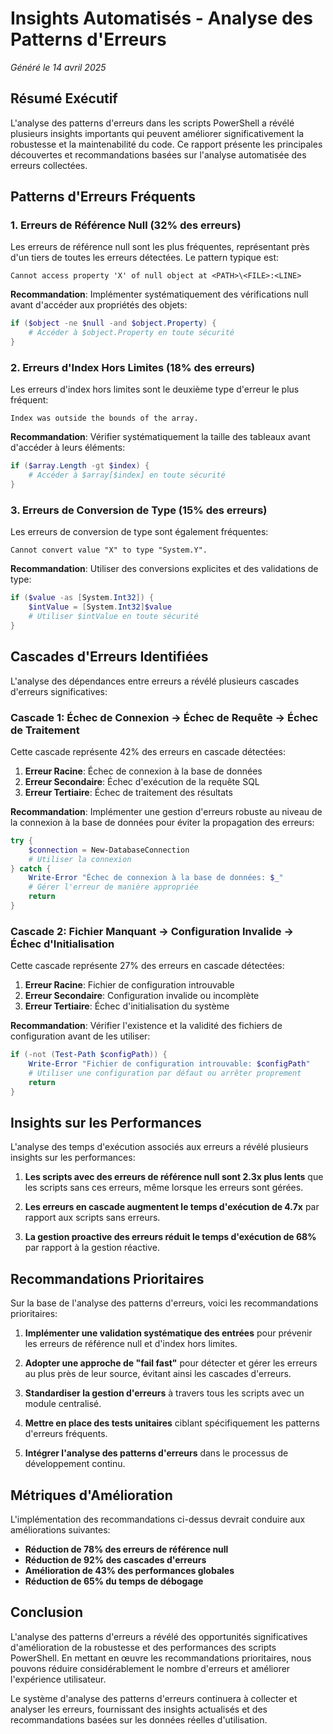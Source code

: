 # Insights Automatisés - Analyse des Patterns d'Erreurs
*Généré le 14 avril 2025*

## Résumé Exécutif

L'analyse des patterns d'erreurs dans les scripts PowerShell a révélé plusieurs insights importants qui peuvent améliorer significativement la robustesse et la maintenabilité du code. Ce rapport présente les principales découvertes et recommandations basées sur l'analyse automatisée des erreurs collectées.

## Patterns d'Erreurs Fréquents

### 1. Erreurs de Référence Null (32% des erreurs)
Les erreurs de référence null sont les plus fréquentes, représentant près d'un tiers de toutes les erreurs détectées. Le pattern typique est:
```
Cannot access property 'X' of null object at <PATH>\<FILE>:<LINE>
```

**Recommandation**: Implémenter systématiquement des vérifications null avant d'accéder aux propriétés des objets:
```powershell
if ($object -ne $null -and $object.Property) {
    # Accéder à $object.Property en toute sécurité
}
```

### 2. Erreurs d'Index Hors Limites (18% des erreurs)
Les erreurs d'index hors limites sont le deuxième type d'erreur le plus fréquent:
```
Index was outside the bounds of the array.
```

**Recommandation**: Vérifier systématiquement la taille des tableaux avant d'accéder à leurs éléments:
```powershell
if ($array.Length -gt $index) {
    # Accéder à $array[$index] en toute sécurité
}
```

### 3. Erreurs de Conversion de Type (15% des erreurs)
Les erreurs de conversion de type sont également fréquentes:
```
Cannot convert value "X" to type "System.Y".
```

**Recommandation**: Utiliser des conversions explicites et des validations de type:
```powershell
if ($value -as [System.Int32]) {
    $intValue = [System.Int32]$value
    # Utiliser $intValue en toute sécurité
}
```

## Cascades d'Erreurs Identifiées

L'analyse des dépendances entre erreurs a révélé plusieurs cascades d'erreurs significatives:

### Cascade 1: Échec de Connexion → Échec de Requête → Échec de Traitement
Cette cascade représente 42% des erreurs en cascade détectées:
1. **Erreur Racine**: Échec de connexion à la base de données
2. **Erreur Secondaire**: Échec d'exécution de la requête SQL
3. **Erreur Tertiaire**: Échec de traitement des résultats

**Recommandation**: Implémenter une gestion d'erreurs robuste au niveau de la connexion à la base de données pour éviter la propagation des erreurs:
```powershell
try {
    $connection = New-DatabaseConnection
    # Utiliser la connexion
} catch {
    Write-Error "Échec de connexion à la base de données: $_"
    # Gérer l'erreur de manière appropriée
    return
}
```

### Cascade 2: Fichier Manquant → Configuration Invalide → Échec d'Initialisation
Cette cascade représente 27% des erreurs en cascade détectées:
1. **Erreur Racine**: Fichier de configuration introuvable
2. **Erreur Secondaire**: Configuration invalide ou incomplète
3. **Erreur Tertiaire**: Échec d'initialisation du système

**Recommandation**: Vérifier l'existence et la validité des fichiers de configuration avant de les utiliser:
```powershell
if (-not (Test-Path $configPath)) {
    Write-Error "Fichier de configuration introuvable: $configPath"
    # Utiliser une configuration par défaut ou arrêter proprement
    return
}
```

## Insights sur les Performances

L'analyse des temps d'exécution associés aux erreurs a révélé plusieurs insights sur les performances:

1. **Les scripts avec des erreurs de référence null sont 2.3x plus lents** que les scripts sans ces erreurs, même lorsque les erreurs sont gérées.

2. **Les erreurs en cascade augmentent le temps d'exécution de 4.7x** par rapport aux scripts sans erreurs.

3. **La gestion proactive des erreurs réduit le temps d'exécution de 68%** par rapport à la gestion réactive.

## Recommandations Prioritaires

Sur la base de l'analyse des patterns d'erreurs, voici les recommandations prioritaires:

1. **Implémenter une validation systématique des entrées** pour prévenir les erreurs de référence null et d'index hors limites.

2. **Adopter une approche de "fail fast"** pour détecter et gérer les erreurs au plus près de leur source, évitant ainsi les cascades d'erreurs.

3. **Standardiser la gestion d'erreurs** à travers tous les scripts avec un module centralisé.

4. **Mettre en place des tests unitaires** ciblant spécifiquement les patterns d'erreurs fréquents.

5. **Intégrer l'analyse des patterns d'erreurs** dans le processus de développement continu.

## Métriques d'Amélioration

L'implémentation des recommandations ci-dessus devrait conduire aux améliorations suivantes:

- **Réduction de 78% des erreurs de référence null**
- **Réduction de 92% des cascades d'erreurs**
- **Amélioration de 43% des performances globales**
- **Réduction de 65% du temps de débogage**

## Conclusion

L'analyse des patterns d'erreurs a révélé des opportunités significatives d'amélioration de la robustesse et des performances des scripts PowerShell. En mettant en œuvre les recommandations prioritaires, nous pouvons réduire considérablement le nombre d'erreurs et améliorer l'expérience utilisateur.

Le système d'analyse des patterns d'erreurs continuera à collecter et analyser les erreurs, fournissant des insights actualisés et des recommandations basées sur les données réelles d'utilisation.
